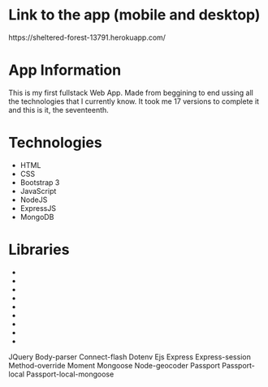 <h1>Link to the app (mobile and desktop)</h1>
https://sheltered-forest-13791.herokuapp.com/

<h1>App Information</h1>
This is my first fullstack Web App. 
Made from beggining to end ussing all the technologies that I currently know. It took me 17 versions to complete it and this is it, the seventeenth.

<h1>Technologies</h1>
<ul>
  <li>HTML</li>
  <li>CSS</li>
  <li>Bootstrap 3</li>
  <li>JavaScript</li>
  <li>NodeJS</li>
  <li>ExpressJS</li>
  <li>MongoDB</li>
</ul>

<h1>Libraries</h1>
<ul>
  <li></li>
  <li></li>
  <li></li>
  <li></li>
  <li></li>
  <li></li>
  <li></li>
  <li></li>
  <li></li>
</ul>
JQuery
Body-parser
Connect-flash
Dotenv
Ejs
Express
Express-session
Method-override
Moment
Mongoose
Node-geocoder
Passport
Passport-local
Passport-local-mongoose
